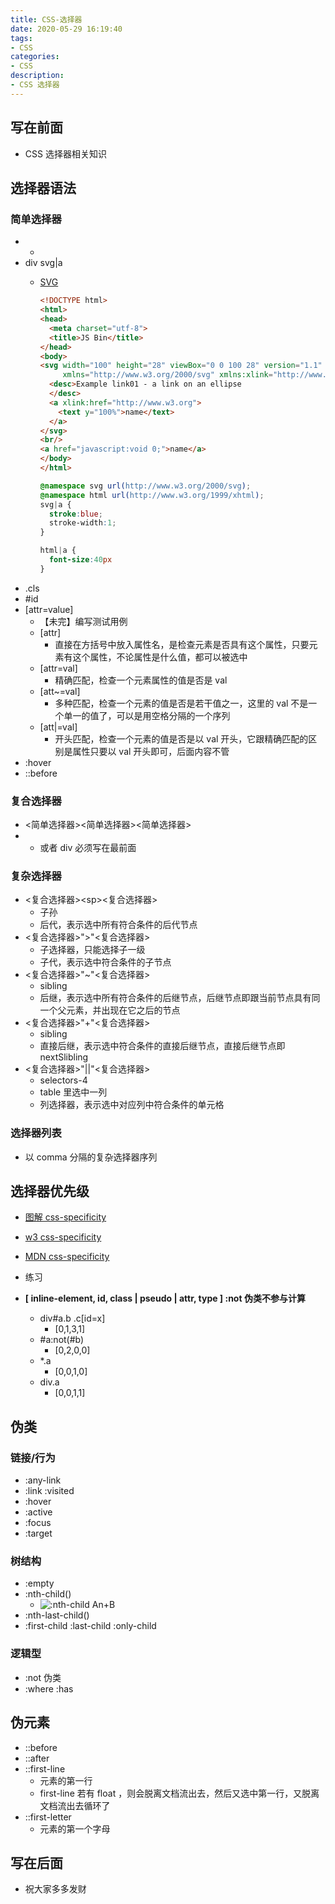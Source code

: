 ```yaml
---
title: CSS-选择器
date: 2020-05-29 16:19:40
tags: 
- CSS
categories:
- CSS
description:
- CSS 选择器
---
```



<style  type="text/css">
.lx-entry a {
    color: #191919;
    padding: 2px 0 1px 0;
    text-decoration: none;
    background-image: linear-gradient( transparent 0%, transparent calc(50% - 9px), rgba(247,65,65,.761) calc(50% - 9px), rgba(247,65,65,.761) 100% );
    transition: background-position 120ms ease-in-out, padding 120ms ease-in-out;
    background-size: 100% 200%;
    background-position: 0 0;
    word-break: break-word;
}

.lx-entry a:hover {
  background-image: linear-gradient( transparent 0%, transparent calc(50% - 9px), rgba(247,65,65,.761) calc(50% - 9px), rgba(247,65,65,.761) 100% );
  background-position: 0 100%;
}

.post-button a:hover {
  background-image: linear-gradient( transparent 0%, transparent calc(50% - 9px), transparent calc(50% - 9px), transparent 100% ) !important;
  background-position: 0 100% !important;
  outline: none !important;
  text-decoration: none !important;
}
</style>

## 写在前面
- CSS 选择器相关知识

<!-- more -->


## 选择器语法

### 简单选择器
- *
- div svg|a
	- [SVG](http://www.w3.org/2000/svg)

		```html
		<!DOCTYPE html>
		<html>
		<head>
		  <meta charset="utf-8">
		  <title>JS Bin</title>
		</head>
		<body>
		<svg width="100" height="28" viewBox="0 0 100 28" version="1.1"
		     xmlns="http://www.w3.org/2000/svg" xmlns:xlink="http://www.w3.org/1999/xlink">
		  <desc>Example link01 - a link on an ellipse
		  </desc>
		  <a xlink:href="http://www.w3.org">
		    <text y="100%">name</text>
		  </a>
		</svg>
		<br/>
		<a href="javascript:void 0;">name</a>
		</body>
		</html>
		```
		```CSS
		@namespace svg url(http://www.w3.org/2000/svg);
		@namespace html url(http://www.w3.org/1999/xhtml);
		svg|a {
		  stroke:blue;
		  stroke-width:1;
		}
		
		html|a {
		  font-size:40px
		}
		```
- .cls
- \#id
- [attr=value]
	- 【未完】编写测试用例
	- [attr]
		- 直接在方括号中放入属性名，是检查元素是否具有这个属性，只要元素有这个属性，不论属性是什么值，都可以被选中
	- [attr=val]
		- 精确匹配，检查一个元素属性的值是否是 val
	- [att~=val]
		- 多种匹配，检查一个元素的值是否是若干值之一，这里的 val 不是一个单一的值了，可以是用空格分隔的一个序列
	- [att|=val]
		- 开头匹配，检查一个元素的值是否是以 val 开头，它跟精确匹配的区别是属性只要以 val 开头即可，后面内容不管
- :hover
- ::before


### 复合选择器
- &lt;简单选择器&gt;&lt;简单选择器&gt;&lt;简单选择器&gt;
- * 或者 div 必须写在最前面

### 复杂选择器
- &lt;复合选择器&gt;&lt;sp&gt;&lt;复合选择器&gt;
	- 子孙
	- 后代，表示选中所有符合条件的后代节点
- &lt;复合选择器&gt;">"&lt;复合选择器&gt;
	- 子选择器，只能选择子一级
	- 子代，表示选中符合条件的子节点
- &lt;复合选择器&gt;"~"&lt;复合选择器&gt;
	- sibling
	- 后继，表示选中所有符合条件的后继节点，后继节点即跟当前节点具有同一个父元素，并出现在它之后的节点
- &lt;复合选择器&gt;"+"&lt;复合选择器&gt;
	- sibling
	- 直接后继，表示选中符合条件的直接后继节点，直接后继节点即 nextSlibling
- &lt;复合选择器&gt;"||"&lt;复合选择器&gt;
	- selectors-4
	- table 里选中一列
	- 列选择器，表示选中对应列中符合条件的单元格
	
### 选择器列表
- 以 comma 分隔的复杂选择器序列

## 选择器优先级
- [图解 css-specificity](http://www.standardista.com/css3/css-specificity/)
- [w3 css-specificity](https://www.w3.org/TR/2018/WD-selectors-4-20181121/#specificity-rules)
- [MDN css-specificity](https://developer.mozilla.org/en-US/docs/Web/CSS/Specificity)

- 练习
- **[ inline-element,    id,    class | pseudo | attr,    type ]
:not 伪类不参与计算**
	- div#a.b .c[id=x]
		- [0,1,3,1]
	- \#a:not(#b)
		- [0,2,0,0]
	- *.a
		- [0,0,1,0]
	- div.a
		- [0,0,1,1]

## 伪类
### 链接/行为
- :any-link
- :link :visited
- :hover
- :active
- :focus
- :target

### 树结构
- :empty
- :nth-child()
	- ![:nth-child An+B](http://p0.meituan.net/myvideodistribute/75fe112b20e952564395fc869bf398d694743.png)
- :nth-last-child()
- :first-child :last-child :only-child

### 逻辑型
- :not 伪类
- :where :has

## 伪元素
- ::before
- ::after
- ::first-line
	- 元素的第一行
	- first-line 若有 float ，则会脱离文档流出去，然后又选中第一行，又脱离文档流出去循环了
- ::first-letter
	- 元素的第一个字母



## 写在后面
- 祝大家多多发财
